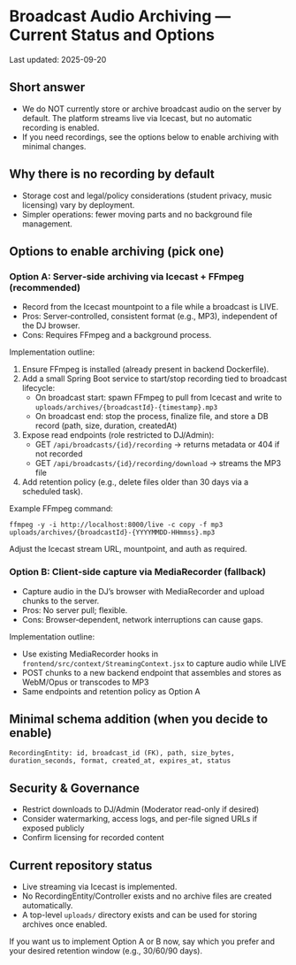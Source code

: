 # Broadcast Audio Archiving — Current Status and Options

Last updated: 2025-09-20

## Short answer
- We do NOT currently store or archive broadcast audio on the server by default. The platform streams live via Icecast, but no automatic recording is enabled.
- If you need recordings, see the options below to enable archiving with minimal changes.

## Why there is no recording by default
- Storage cost and legal/policy considerations (student privacy, music licensing) vary by deployment.
- Simpler operations: fewer moving parts and no background file management.

## Options to enable archiving (pick one)

### Option A: Server‑side archiving via Icecast + FFmpeg (recommended)
- Record from the Icecast mountpoint to a file while a broadcast is LIVE.
- Pros: Server‑controlled, consistent format (e.g., MP3), independent of the DJ browser.
- Cons: Requires FFmpeg and a background process.

Implementation outline:
1) Ensure FFmpeg is installed (already present in backend Dockerfile).
2) Add a small Spring Boot service to start/stop recording tied to broadcast lifecycle:
   - On broadcast start: spawn FFmpeg to pull from Icecast and write to `uploads/archives/{broadcastId}-{timestamp}.mp3`
   - On broadcast end: stop the process, finalize file, and store a DB record (path, size, duration, createdAt)
3) Expose read endpoints (role restricted to DJ/Admin):
   - GET `/api/broadcasts/{id}/recording` → returns metadata or 404 if not recorded
   - GET `/api/broadcasts/{id}/recording/download` → streams the MP3 file
4) Add retention policy (e.g., delete files older than 30 days via a scheduled task).

Example FFmpeg command:
```
ffmpeg -y -i http://localhost:8000/live -c copy -f mp3 uploads/archives/{broadcastId}-{YYYYMMDD-HHmmss}.mp3
```
Adjust the Icecast stream URL, mountpoint, and auth as required.

### Option B: Client‑side capture via MediaRecorder (fallback)
- Capture audio in the DJ’s browser with MediaRecorder and upload chunks to the server.
- Pros: No server pull; flexible.
- Cons: Browser‑dependent, network interruptions can cause gaps.

Implementation outline:
- Use existing MediaRecorder hooks in `frontend/src/context/StreamingContext.jsx` to capture audio while LIVE
- POST chunks to a new backend endpoint that assembles and stores as WebM/Opus or transcodes to MP3
- Same endpoints and retention policy as Option A

## Minimal schema addition (when you decide to enable)
```
RecordingEntity: id, broadcast_id (FK), path, size_bytes, duration_seconds, format, created_at, expires_at, status
```

## Security & Governance
- Restrict downloads to DJ/Admin (Moderator read-only if desired)
- Consider watermarking, access logs, and per-file signed URLs if exposed publicly
- Confirm licensing for recorded content

## Current repository status
- Live streaming via Icecast is implemented.
- No RecordingEntity/Controller exists and no archive files are created automatically.
- A top-level `uploads/` directory exists and can be used for storing archives once enabled.

If you want us to implement Option A or B now, say which you prefer and your desired retention window (e.g., 30/60/90 days).